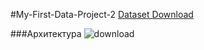 #My-First-Data-Project-2
 [Dataset Download](https://drive.google.com/drive/folders/10DBY22d0VqL6_B8d474hyLE8cK8BMHfj?usp=sharing)
 
 ###Архитектура
![download](https://user-images.githubusercontent.com/77066847/236633943-d5e8ad28-8fdd-4682-85ff-bb72e13c9e3b.png)
